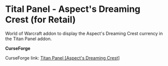 # Tital Panel - Aspect's Dreaming Crest (for Retail)

World of Warcraft addon to display the Aspect's Dreaming Crest currency in the Titan Panel addon.

**CurseForge**

CurseForge link: [Titan Panel [Aspect's Dreaming Crest]](https://www.curseforge.com/wow/addons/titan-panel-aspects-dreaming-crest)